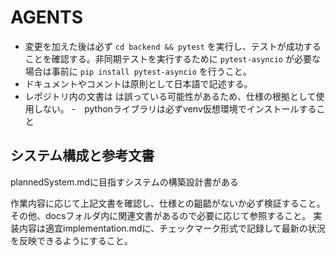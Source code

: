 # AGENTS

- 変更を加えた後は必ず `cd backend && pytest` を実行し、テストが成功することを確認する。非同期テストを実行するために `pytest-asyncio` が必要な場合は事前に `pip install pytest-asyncio` を行うこと。
- ドキュメントやコメントは原則として日本語で記述する。
- レポジトリ内の文書は は誤っている可能性があるため、仕様の根拠として使用しない。
-　pythonライブラリは必ずvenv仮想環境でインストールすること

## システム構成と参考文書

plannedSystem.mdに目指すシステムの構築設計書がある

作業内容に応じて上記文書を確認し、仕様との齟齬がないか必ず検証すること。
その他、docsフォルダ内に関連文書があるので必要に応じて参照すること。
実装内容は適宜implementation.mdに、チェックマーク形式で記録して最新の状況を反映できるようにすること。

